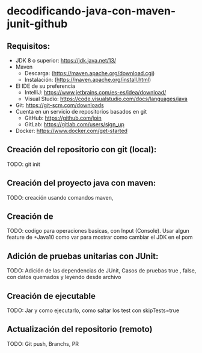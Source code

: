 # decodificando-java-con-maven-junit-github

## Requisitos:

- JDK 8 o superior: https://jdk.java.net/13/
- Maven 
  - Descarga: (https://maven.apache.org/download.cgi)
  - Instalación: (https://maven.apache.org/install.html)
- El IDE de su preferencia 
  - IntelliJ: https://www.jetbrains.com/es-es/idea/download/ 
  - Visual Studio: https://code.visualstudio.com/docs/languages/java
- Git: https://git-scm.com/downloads
- Cuenta en un servicio de repositorios basados en git
  - GitHub: https://github.com/join
  - GitLab: https://gitlab.com/users/sign_up
- Docker: https://www.docker.com/get-started



## Creación del repositorio con git (local):
TODO: git init 

## Creación del proyecto java con maven:

TODO: creación usando comandos maven, 

## Creación de 

TODO: codigo para operaciones basicas, con Input  (Console).  Usar algun feature de +Java10 como var para mostrar como cambiar el JDK en el pom



## Adición de pruebas unitarias con JUnit:

TODO: Adición de las dependencias de JUnit, Casos de pruebas true , false, con datos quemados y leyendo desde archivo 


## Creación de ejecutable


TODO: Jar y como ejecutarlo, como saltar los test con skipTests=true


## Actualización del repositorio (remoto)

TODO: Git push, Branchs, PR
